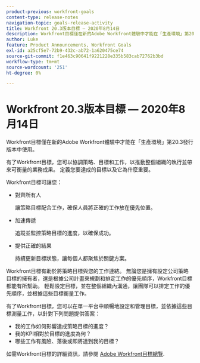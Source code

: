 ```yaml
---
product-previous: workfront-goals
content-type: release-notes
navigation-topic: goals-release-activity
title: Workfront 20.3版本目標 — 2020年8月14日
description: Workfront目標僅在新的Adobe Workfront體驗中才能在「生產環境」第20.3發行版本中使用。
author: Luke
feature: Product Announcements, Workfront Goals
exl-id: a25cf5e7-72b9-432c-ab72-1a620475ce74
source-git-commit: f1e463c90641f9221228e335b583cab72762b3bd
workflow-type: tm+mt
source-wordcount: '251'
ht-degree: 0%

---
```


# Workfront 20.3版本目標 — 2020年8月14日

Workfront目標僅在新的Adobe Workfront體驗中才能在「生產環境」第20.3發行版本中使用。

有了Workfront目標，您可以協調策略、目標和工作，以推動整個組織的執行並帶來可衡量的業務成果。 定義您要達成的目標以及它為什麼重要。

Workfront目標可讓您：

* 對齊所有人

  讓策略目標配合工作，確保人員將正確的工作放在優先位置。

* 加速傳遞

  追蹤並監控策略目標的進度，以確保成功。

* 提供正確的結果

  持續更新目標狀態，讓每個人都聚焦於關鍵方案。

Workfront目標有助於將策略目標與您的工作連結。 無論您是擁有設定公司策略目標的擁有者，還是根據公司計畫來規劃和排定工作的優先順序，Workfront目標都能有所幫助。 輕鬆設定目標，並在整個組織內溝通，讓團隊可以排定工作的優先順序，並根據這些目標衡量工作。

有了Workfront目標，您可以在單一平台中順暢地設定和管理目標，並依據這些目標測量工作，以針對下列問題提供答案：

* 我的工作如何影響達成策略目標的進度？
* 我的KPI相對於目標的進度為何？
* 哪些工作有風險、落後或即將達到我的目標？

如需Workfront目標的詳細資訊，請參閱 [Adobe Workfront目標總覽](../../../workfront-goals/goal-management/wf-goals-overview.md).
